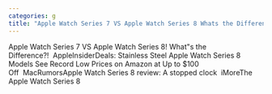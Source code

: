 ```yaml
---
categories: g
title: "Apple Watch Series 7 VS Apple Watch Series 8 Whats the Difference  AppleInsider"
---
```

Apple Watch Series 7 VS Apple Watch Series 8! What"s the Difference?!&nbsp;&nbsp;AppleInsiderDeals: Stainless Steel Apple Watch Series 8 Models See Record Low Prices on Amazon at Up to $100 Off&nbsp;&nbsp;MacRumorsApple Watch Series 8 review: A stopped clock&nbsp;&nbsp;iMoreThe Apple Watch Series 8 